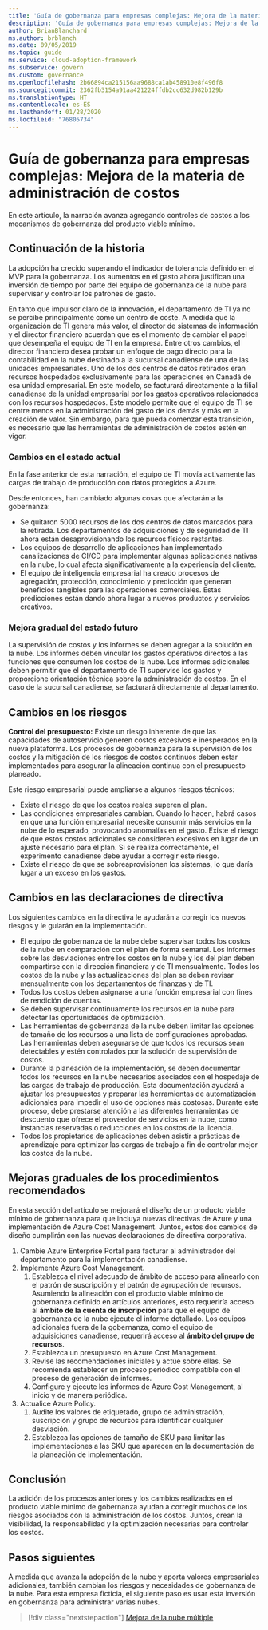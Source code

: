 ```yaml
---
title: 'Guía de gobernanza para empresas complejas: Mejora de la materia de administración de costos'
description: 'Guía de gobernanza para empresas complejas: Mejora de la materia de administración de costos'
author: BrianBlanchard
ms.author: brblanch
ms.date: 09/05/2019
ms.topic: guide
ms.service: cloud-adoption-framework
ms.subservice: govern
ms.custom: governance
ms.openlocfilehash: 2b66894ca215156aa9688ca1ab458910e8f496f8
ms.sourcegitcommit: 2362fb3154a91aa421224ffdb2cc632d982b129b
ms.translationtype: HT
ms.contentlocale: es-ES
ms.lasthandoff: 01/28/2020
ms.locfileid: "76805734"
---
```

# <a name="governance-guide-for-complex-enterprises-improve-the-cost-management-discipline"></a>Guía de gobernanza para empresas complejas: Mejora de la materia de administración de costos

En este artículo, la narración avanza agregando controles de costos a los mecanismos de gobernanza del producto viable mínimo.

## <a name="advancing-the-narrative"></a>Continuación de la historia

La adopción ha crecido superando el indicador de tolerancia definido en el MVP para la gobernanza. Los aumentos en el gasto ahora justifican una inversión de tiempo por parte del equipo de gobernanza de la nube para supervisar y controlar los patrones de gasto.

En tanto que impulsor claro de la innovación, el departamento de TI ya no se percibe principalmente como un centro de coste. A medida que la organización de TI genera más valor, el director de sistemas de información y el director financiero acuerdan que es el momento de cambiar el papel que desempeña el equipo de TI en la empresa. Entre otros cambios, el director financiero desea probar un enfoque de pago directo para la contabilidad en la nube destinado a la sucursal canadiense de una de las unidades empresariales. Uno de los dos centros de datos retirados eran recursos hospedados exclusivamente para las operaciones en Canadá de esa unidad empresarial. En este modelo, se facturará directamente a la filial canadiense de la unidad empresarial por los gastos operativos relacionados con los recursos hospedados. Este modelo permite que el equipo de TI se centre menos en la administración del gasto de los demás y más en la creación de valor. Sin embargo, para que pueda comenzar esta transición, es necesario que las herramientas de administración de costos estén en vigor.

### <a name="changes-in-the-current-state"></a>Cambios en el estado actual

En la fase anterior de esta narración, el equipo de TI movía activamente las cargas de trabajo de producción con datos protegidos a Azure.

Desde entonces, han cambiado algunas cosas que afectarán a la gobernanza:

- Se quitaron 5000 recursos de los dos centros de datos marcados para la retirada. Los departamentos de adquisiciones y de seguridad de TI ahora están desaprovisionando los recursos físicos restantes.
- Los equipos de desarrollo de aplicaciones han implementado canalizaciones de CI/CD para implementar algunas aplicaciones nativas en la nube, lo cual afecta significativamente a la experiencia del cliente.
- El equipo de inteligencia empresarial ha creado procesos de agregación, protección, conocimiento y predicción que generan beneficios tangibles para las operaciones comerciales. Estas predicciones están dando ahora lugar a nuevos productos y servicios creativos.

### <a name="incrementally-improve-the-future-state"></a>Mejora gradual del estado futuro

La supervisión de costos y los informes se deben agregar a la solución en la nube. Los informes deben vincular los gastos operativos directos a las funciones que consumen los costos de la nube. Los informes adicionales deben permitir que el departamento de TI supervise los gastos y proporcione orientación técnica sobre la administración de costos. En el caso de la sucursal canadiense, se facturará directamente al departamento.

## <a name="changes-in-risk"></a>Cambios en los riesgos

**Control del presupuesto:** Existe un riesgo inherente de que las capacidades de autoservicio generen costos excesivos e inesperados en la nueva plataforma. Los procesos de gobernanza para la supervisión de los costos y la mitigación de los riesgos de costos continuos deben estar implementados para asegurar la alineación continua con el presupuesto planeado.

Este riesgo empresarial puede ampliarse a algunos riesgos técnicos:

- Existe el riesgo de que los costos reales superen el plan.
- Las condiciones empresariales cambian. Cuando lo hacen, habrá casos en que una función empresarial necesite consumir más servicios en la nube de lo esperado, provocando anomalías en el gasto. Existe el riesgo de que estos costos adicionales se consideren excesivos en lugar de un ajuste necesario para el plan. Si se realiza correctamente, el experimento canadiense debe ayudar a corregir este riesgo.
- Existe el riesgo de que se sobreaprovisionen los sistemas, lo que daría lugar a un exceso en los gastos.

## <a name="changes-to-the-policy-statements"></a>Cambios en las declaraciones de directiva

Los siguientes cambios en la directiva le ayudarán a corregir los nuevos riesgos y le guiarán en la implementación.

- El equipo de gobernanza de la nube debe supervisar todos los costos de la nube en comparación con el plan de forma semanal. Los informes sobre las desviaciones entre los costos en la nube y los del plan deben compartirse con la dirección financiera y de TI mensualmente. Todos los costos de la nube y las actualizaciones del plan se deben revisar mensualmente con los departamentos de finanzas y de TI.
- Todos los costos deben asignarse a una función empresarial con fines de rendición de cuentas.
- Se deben supervisar continuamente los recursos en la nube para detectar las oportunidades de optimización.
- Las herramientas de gobernanza de la nube deben limitar las opciones de tamaño de los recursos a una lista de configuraciones aprobadas. Las herramientas deben asegurarse de que todos los recursos sean detectables y estén controlados por la solución de supervisión de costos.
- Durante la planeación de la implementación, se deben documentar todos los recursos en la nube necesarios asociados con el hospedaje de las cargas de trabajo de producción. Esta documentación ayudará a ajustar los presupuestos y preparar las herramientas de automatización adicionales para impedir el uso de opciones más costosas. Durante este proceso, debe prestarse atención a las diferentes herramientas de descuento que ofrece el proveedor de servicios en la nube, como instancias reservadas o reducciones en los costos de la licencia.
- Todos los propietarios de aplicaciones deben asistir a prácticas de aprendizaje para optimizar las cargas de trabajo a fin de controlar mejor los costos de la nube.

## <a name="incremental-improvement-of-the-best-practices"></a>Mejoras graduales de los procedimientos recomendados

En esta sección del artículo se mejorará el diseño de un producto viable mínimo de gobernanza para que incluya nuevas directivas de Azure y una implementación de Azure Cost Management. Juntos, estos dos cambios de diseño cumplirán con las nuevas declaraciones de directiva corporativa.

1. Cambie Azure Enterprise Portal para facturar al administrador del departamento para la implementación canadiense.
2. Implemente Azure Cost Management.
    1. Establezca el nivel adecuado de ámbito de acceso para alinearlo con el patrón de suscripción y el patrón de agrupación de recursos. Asumiendo la alineación con el producto viable mínimo de gobernanza definido en artículos anteriores, esto requeriría acceso al **ámbito de la cuenta de inscripción** para que el equipo de gobernanza de la nube ejecute el informe detallado. Los equipos adicionales fuera de la gobernanza, como el equipo de adquisiciones canadiense, requerirá acceso al **ámbito del grupo de recursos**.
    2. Establezca un presupuesto en Azure Cost Management.
    3. Revise las recomendaciones iniciales y actúe sobre ellas. Se recomienda establecer un proceso periódico compatible con el proceso de generación de informes.
    4. Configure y ejecute los informes de Azure Cost Management, al inicio y de manera periódica.
3. Actualice Azure Policy.
    1. Audite los valores de etiquetado, grupo de administración, suscripción y grupo de recursos para identificar cualquier desviación.
    2. Establezca las opciones de tamaño de SKU para limitar las implementaciones a las SKU que aparecen en la documentación de la planeación de implementación.

## <a name="conclusion"></a>Conclusión

La adición de los procesos anteriores y los cambios realizados en el producto viable mínimo de gobernanza ayudan a corregir muchos de los riesgos asociados con la administración de los costos. Juntos, crean la visibilidad, la responsabilidad y la optimización necesarias para controlar los costos.

## <a name="next-steps"></a>Pasos siguientes

A medida que avanza la adopción de la nube y aporta valores empresariales adicionales, también cambian los riesgos y necesidades de gobernanza de la nube. Para esta empresa ficticia, el siguiente paso es usar esta inversión en gobernanza para administrar varias nubes.

> [!div class="nextstepaction"]
> [Mejora de la nube múltiple](./multicloud-improvement.md)
